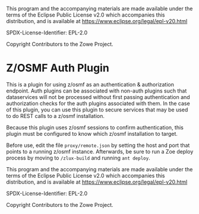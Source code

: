 This program and the accompanying materials are
made available under the terms of the Eclipse Public License v2.0 which accompanies
this distribution, and is available at https://www.eclipse.org/legal/epl-v20.html

SPDX-License-Identifier: EPL-2.0

Copyright Contributors to the Zowe Project.
# Z/OSMF Auth Plugin
This is a plugin for using z/osmf as an authentication & authorization endpoint.
Auth plugins can be associated with non-auth plugins such that dataservices will not be processed without first passing authentication and authorization checks for the auth plugins associated with them.
In the case of this plugin, you can use this plugin to secure services that may be used to do REST calls to a z/osmf installation.

Because this plugin uses z/osmf sessions to confirm authentication, this plugin must be configured to know which z/osmf installation to target.

Before use, edit the file `proxy/remote.json` by setting the host and port that points to a running z/osmf instance.
Afterwards, be sure to run a Zoe deploy process by moving to `/zlux-build` and running `ant deploy`.

This program and the accompanying materials are
made available under the terms of the Eclipse Public License v2.0 which accompanies
this distribution, and is available at https://www.eclipse.org/legal/epl-v20.html

SPDX-License-Identifier: EPL-2.0

Copyright Contributors to the Zowe Project.
